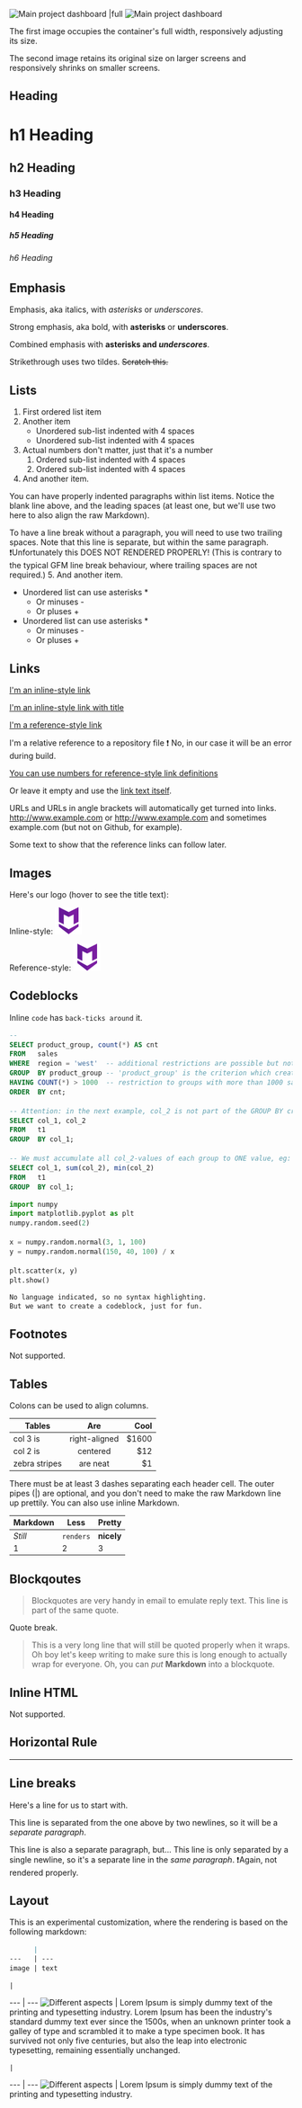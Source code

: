 ![Main project dashboard |full](/images/project-2.png)
![Main project dashboard](/images/project-2.png)

The first image occupies the container's full width, responsively adjusting its size.

The second image retains its original size on larger screens and responsively shrinks on smaller screens.

## Heading

# h1 Heading

## h2 Heading

### h3 Heading

#### h4 Heading

##### h5 Heading

###### h6 Heading

## Emphasis

Emphasis, aka italics, with *asterisks* or *underscores*.

Strong emphasis, aka bold, with **asterisks** or **underscores**.

Combined emphasis with **asterisks and *underscores***.

Strikethrough uses two tildes. ~~Scratch this.~~

## Lists

1. First ordered list item
2. Another item
    - Unordered sub-list indented with 4 spaces
    - Unordered sub-list indented with 4 spaces
3. Actual numbers don't matter, just that it's a number
    1. Ordered sub-list indented with 4 spaces
    2. Ordered sub-list indented with 4 spaces
4. And another item.

  You can have properly indented paragraphs within list items. Notice the blank line above, and the leading spaces (at least one, but we'll use two here to also align the raw Markdown).

  To have a line break without a paragraph, you will need to use two trailing spaces.
  Note that this line is separate, but within the same paragraph. ❗Unfortunately this DOES NOT RENDERED PROPERLY!
  (This is contrary to the typical GFM line break behaviour, where trailing spaces are not required.)
5. And another item.

- Unordered list can use asterisks *
  - Or minuses -
  - Or pluses +
- Unordered list can use asterisks *
  - Or minuses -
  - Or pluses +

## Links

[I'm an inline-style link](https://www.google.com)

[I'm an inline-style link with title](https://www.google.com "Google's Homepage")

[I'm a reference-style link][Arbitrary case-insensitive reference text]

I'm a relative reference to a repository file ❗ No, in our case it will be an error during build.

[You can use numbers for reference-style link definitions][1]

Or leave it empty and use the [link text itself].

URLs and URLs in angle brackets will automatically get turned into links.
<http://www.example.com> or <http://www.example.com> and sometimes
example.com (but not on Github, for example).

Some text to show that the reference links can follow later.

[arbitrary case-insensitive reference text]: https://www.mozilla.org
[1]: http://slashdot.org
[link text itself]: http://www.reddit.com

## Images

Here's our logo (hover to see the title text):

Inline-style:
![alt text](https://github.com/adam-p/markdown-here/raw/master/src/common/images/icon48.png "Logo Title Text 1")

Reference-style:
![alt text][logo]

[logo]: https://github.com/adam-p/markdown-here/raw/master/src/common/images/icon48.png "Logo Title Text 2"

## Codeblocks

Inline `code` has `back-ticks around` it.

```sql
--
SELECT product_group, count(*) AS cnt
FROM   sales
WHERE  region = 'west'  -- additional restrictions are possible but not necessary
GROUP  BY product_group -- 'product_group' is the criterion which creates groups
HAVING COUNT(*) > 1000  -- restriction to groups with more than 1000 sales per group
ORDER  BY cnt;

-- Attention: in the next example, col_2 is not part of the GROUP BY criterion. Therefore it cannot be displayed.
SELECT col_1, col_2
FROM   t1
GROUP  BY col_1;

-- We must accumulate all col_2-values of each group to ONE value, eg:
SELECT col_1, sum(col_2), min(col_2)
FROM   t1
GROUP  BY col_1;
```

```python
import numpy
import matplotlib.pyplot as plt
numpy.random.seed(2)

x = numpy.random.normal(3, 1, 100)
y = numpy.random.normal(150, 40, 100) / x

plt.scatter(x, y)
plt.show()
```

```
No language indicated, so no syntax highlighting.
But we want to create a codeblock, just for fun.
```

## Footnotes

Not supported.

## Tables

Colons can be used to align columns.

| Tables        | Are           | Cool  |
| ------------- |:-------------:| -----:|
| col 3 is      | right-aligned | $1600 |
| col 2 is      | centered      |   $12 |
| zebra stripes | are neat      |    $1 |

There must be at least 3 dashes separating each header cell.
The outer pipes (|) are optional, and you don't need to make the
raw Markdown line up prettily. You can also use inline Markdown.

Markdown | Less      | Pretty
---      | ---       | ---
*Still*  | `renders` | **nicely**
1        | 2         | 3

## Blockqoutes

> Blockquotes are very handy in email to emulate reply text.
> This line is part of the same quote.

Quote break.

> This is a very long line that will still be quoted properly when it wraps. Oh boy let's keep writing to make sure this is long enough to actually wrap for everyone. Oh, you can *put* **Markdown** into a blockquote.

## Inline HTML

Not supported.

## Horizontal Rule

---

## Line breaks

Here's a line for us to start with.

This line is separated from the one above by two newlines, so it will be a *separate paragraph*.

This line is also a separate paragraph, but...
This line is only separated by a single newline, so it's a separate line in the *same paragraph*. ❗Again, not rendered properly.

## Layout

This is an experimental customization, where the rendering is based on the following markdown:

```md
      |
---   | ---
image | text
```

    |
--- | ---
![Different aspects](/images/orizon-illustration.webp) | Lorem Ipsum is simply dummy text of the printing and typesetting industry. Lorem Ipsum has been the industry's standard dummy text ever since the 1500s, when an unknown printer took a galley of type and scrambled it to make a type specimen book. It has survived not only five centuries, but also the leap into electronic typesetting, remaining essentially unchanged.

    |
--- | ---
![Different aspects](/images/orizon-illustration.webp) | Lorem Ipsum is simply dummy text of the printing and typesetting industry.
